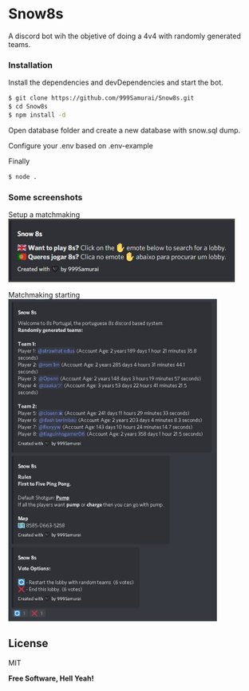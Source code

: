 # Snow8s
 A discord bot wih the objetive of doing a 4v4 with randomly generated teams.

### Installation

Install the dependencies and devDependencies and start the bot.

```sh
$ git clone https://github.com/999Samurai/Snow8s.git
$ cd Snow8s
$ npm install -d
```

Open database folder and create a new database with snow.sql dump.

Configure your .env based on .env-example

Finally

```sh
$ node .
```

### Some screenshots

Setup a matchmaking
[![Setup Matchmaking](https://raw.githubusercontent.com/999Samurai/Snow8s/main/screenshots/setup_matchmaking.png "STEUP_MM")](https://github.com/999Samurai/Snow8s)

Matchmaking starting
[![Matchmaking Started](https://raw.githubusercontent.com/999Samurai/Snow8s/main/screenshots/matchmaking_started.png "MM_STARTED")](https://github.com/999Samurai/Snow8s)

License
----

MIT


**Free Software, Hell Yeah!**
